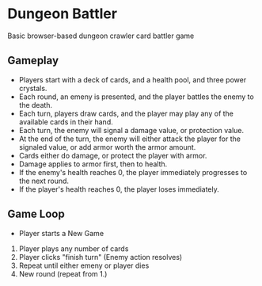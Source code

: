 # Dungeon Battler
Basic browser-based dungeon crawler card battler game

## Gameplay
- Players start with a deck of cards, and a health pool, and three power crystals.
- Each round, an emeny is presented, and the player battles the enemy to the death.
- Each turn, players draw cards, and the player may play any of the available cards in their hand.
- Each turn, the enemy will signal a damage value, or protection value.
- At the end of the turn, the enemy will either attack the player for the signaled value, or add armor worth the armor amount.
- Cards either do damage, or protect the player with armor.
- Damage applies to armor first, then to health.
- If the enemy's health reaches 0, the player immediately progresses to the next round.
- If the player's health reaches 0, the player loses immediately.

## Game Loop

- Player starts a New Game
   
1. Player plays any number of cards
2. Player clicks "finish turn" (Enemy action resolves)
3. Repeat until either emeny or player dies
4. New round (repeat from 1.)

